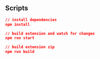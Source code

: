 ## Scripts

```json
// install dependencies
npm install

// build extension and watch for changes
npm run start

// build extension zip
npm run build

```

